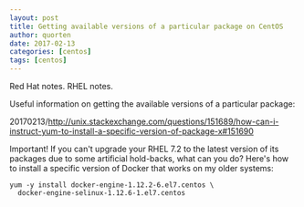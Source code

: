 ```yaml
---
layout: post
title: Getting available versions of a particular package on CentOS
author: quorten
date: 2017-02-13
categories: [centos]
tags: [centos]
---
```


Red Hat notes.  RHEL notes.

Useful information on getting the available versions of a particular
package:

20170213/http://unix.stackexchange.com/questions/151689/how-can-i-instruct-yum-to-install-a-specific-version-of-package-x#151690

Important!  If you can't upgrade your RHEL 7.2 to the latest version
of its packages due to some artificial hold-backs, what can you do?
Here's how to install a specific version of Docker that works on my
older systems:

    yum -y install docker-engine-1.12.2-6.el7.centos \
      docker-engine-selinux-1.12.6-1.el7.centos
